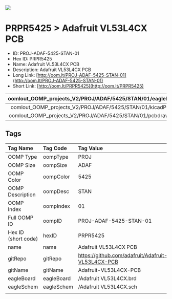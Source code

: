 


  
![][im]
# PRPR5425 > Adafruit VL53L4CX PCB

- ID: PROJ-ADAF-5425-STAN-01
- Hex ID: PRPR5425
- Name: Adafruit VL53L4CX PCB
- Description: Adafruit VL53L4CX PCB
- Long Link: [http://oom.lt/PROJ-ADAF-5425-STAN-01](http://oom.lt/PROJ-ADAF-5425-STAN-01)
- Short Link: [http://oom.lt/PRPR5425](http://oom.lt/PRPR5425)
  

|oomlout_OOMP_projects_V2/PROJ/ADAF/5425/STAN/01/eagleImage.png|oomlout_OOMP_projects_V2/PROJ/ADAF/5425/STAN/01/eagleSchemImage.png|oomlout_OOMP_projects_V2/PROJ/ADAF/5425/STAN/01/kicadPcb3dFront.png|oomlout_OOMP_projects_V2/PROJ/ADAF/5425/STAN/01/kicadPcb3dBack.png|
| :---: | :---: | :---: | :---: |
|oomlout_OOMP_projects_V2/PROJ/ADAF/5425/STAN/01/kicadPcb3d.png|oomlout_OOMP_projects_V2/PROJ/ADAF/5425/STAN/01/bomBack.png|oomlout_OOMP_projects_V2/PROJ/ADAF/5425/STAN/01/bomFront.png|oomlout_OOMP_projects_V2/PROJ/ADAF/5425/STAN/01/pcbdraw.svg|
|oomlout_OOMP_projects_V2/PROJ/ADAF/5425/STAN/01/pcbdrawBack.svg||||

## Tags
  

|Tag Name|Tag Code|Tag Value|
| :--- | :--- | :--- |
|OOMP Type|oompType|PROJ|
|OOMP Size|oompSize|ADAF|
|OOMP Color|oompColor|5425|
|OOMP Description|oompDesc|STAN|
|OOMP Index|oompIndex|01|
|Full OOMP ID|oompID|PROJ-ADAF-5425-STAN-01|
|Hex ID (short code)|hexID|PRPR5425|
|name|name|Adafruit VL53L4CX PCB|
|gitRepo|gitRepo|https://github.com/adafruit/Adafruit-VL53L4CX-PCB|
|gitName|gitName|Adafruit-VL53L4CX-PCB|
|eagleBoard|eagleBoard|/Adafruit VL53L4CX.brd|
|eagleSchem|eagleSchem|/Adafruit VL53L4CX.sch|
||||



[im]: PROJ/ADAF/5425/STAN/01/kicadPcb3d_450.png
